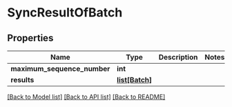 # SyncResultOfBatch

## Properties
Name | Type | Description | Notes
------------ | ------------- | ------------- | -------------
**maximum_sequence_number** | **int** |  | 
**results** | [**list[Batch]**](Batch.md) |  | 

[[Back to Model list]](../README.md#documentation-for-models) [[Back to API list]](../README.md#documentation-for-api-endpoints) [[Back to README]](../README.md)

